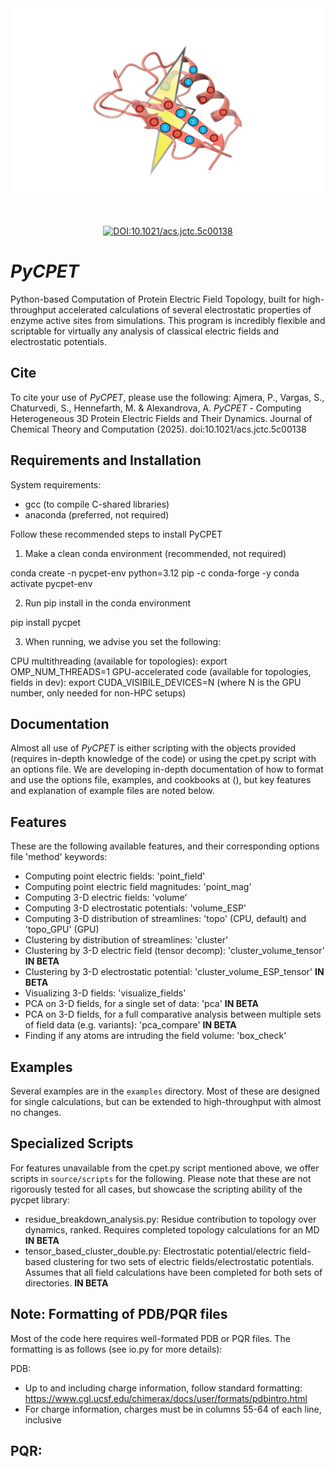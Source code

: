 <div align="center">   
<img title="logo" alt="" src="pycpet-logo.png"  width="600" height="300" align="center">      

<br/><br/>
[![DOI:10.1021/acs.jctc.5c00138](https://img.shields.io/badge/DOI-10.1021%2Facs.jctc.5c00138%5D-blue
)](https://doi.org/10.1021/acs.jctc.5c00138) 
</div>

# *PyCPET*

Python-based Computation of Protein Electric Field Topology, built for high-throughput accelerated calculations of several electrostatic properties of enzyme active sites from simulations. This program is incredibly flexible and scriptable for virtually any analysis of classical electric fields and electrostatic potentials.

## Cite
To cite your use of *PyCPET*, please use the following:
Ajmera, P., Vargas, S., Chaturvedi, S., Hennefarth, M. & Alexandrova, A. *PyCPET* - Computing Heterogeneous 3D Protein Electric Fields and Their Dynamics. Journal of Chemical Theory and Computation (2025). doi:10.1021/acs.jctc.5c00138

## Requirements and Installation
System requirements:
- gcc (to compile C-shared libraries)
- anaconda (preferred, not required)

Follow these recommended steps to install PyCPET

1. Make a clean conda environment (recommended, not required)

conda create -n pycpet-env python=3.12 pip -c conda-forge -y
conda activate pycpet-env

2. Run pip install in the conda environment

pip install pycpet

3. When running, we advise you set the following:

CPU multithreading (available for topologies): 
    export OMP_NUM_THREADS=1
GPU-accelerated code (available for topologies, fields in dev):
    export CUDA_VISIBILE_DEVICES=N (where N is the GPU number, only needed for non-HPC setups)

## Documentation
Almost all use of *PyCPET* is either scripting with the objects provided (requires in-depth knowledge of the code) or using the cpet.py script with an options file. We are developing in-depth documentation of how to format and use the options file, examples, and cookbooks at (), but key features and explanation of example files are noted below.

## Features

These are the following available features, and their corresponding options file 'method' keywords:

- Computing point electric fields: 'point_field'
- Computing point electric field magnitudes: 'point_mag'
- Computing 3-D electric fields: 'volume'
- Computing 3-D electrostatic potentials: 'volume_ESP'
- Computing 3-D distribution of streamlines: 'topo' (CPU, default) and 'topo_GPU' (GPU)
- Clustering by distribution of streamlines: 'cluster'
- Clustering by 3-D electric field (tensor decomp): 'cluster_volume_tensor' **IN BETA**
- Clustering by 3-D electrostatic potential: 'cluster_volume_ESP_tensor' **IN BETA**
- Visualizing 3-D fields: 'visualize_fields'
- PCA on 3-D fields, for a single set of data: 'pca' **IN BETA**
- PCA on 3-D fields, for a full comparative analysis between multiple sets of field data (e.g. variants): 'pca_compare' **IN BETA**
- Finding if any atoms are intruding the field volume: 'box_check'

## Examples

Several examples are in the ```examples``` directory. Most of these are designed for single calculations, but can be extended to high-throughput with almost no changes.

## Specialized Scripts

For features unavailable from the cpet.py script mentioned above, we offer scripts in ```source/scripts``` for the following. Please note that these are not rigorously tested for all cases, but showcase the scripting ability of the pycpet library:

- residue_breakdown_analysis.py: Residue contribution to topology over dynamics, ranked. Requires completed topology calculations for an MD **IN BETA**
- tensor_based_cluster_double.py: Electrostatic potential/electric field-based clustering for two sets of electric fields/electrostatic potentials. Assumes that all field calculations have been completed for both sets of directories. **IN BETA**

## Note: Formatting of PDB/PQR files

Most of the code here requires well-formated PDB or PQR files. The formatting is as follows (see io.py for more details):

PDB:
- Up to and including charge information, follow standard formatting: https://www.cgl.ucsf.edu/chimerax/docs/user/formats/pdbintro.html
- For charge information, charges must be in columns 55-64 of each line, inclusive

PQR:
- 
